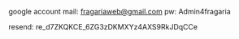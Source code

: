 google account
mail: fragariaweb@gmail.com
pw: Admin4fragaria


resend:
re_d7ZKQKCE_6ZG3zDKMXYz4AXS9RkJDqCCe